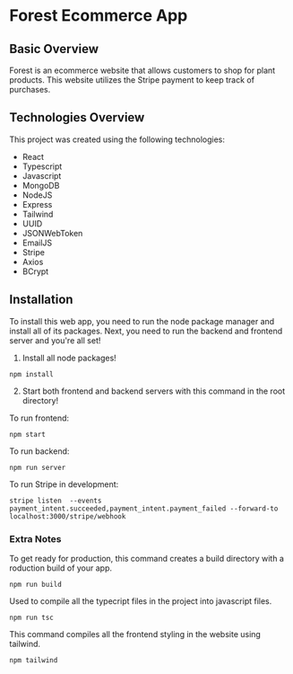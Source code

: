 # Forest Ecommerce App

## Basic Overview

Forest is an ecommerce website that allows customers to shop for plant products. 
This website utilizes the Stripe payment to keep track of purchases.

## Technologies Overview

This project was created using the following technologies:

- React
- Typescript
- Javascript
- MongoDB
- NodeJS
- Express
- Tailwind
- UUID
- JSONWebToken
- EmailJS
- Stripe
- Axios
- BCrypt

## Installation
To install this web app, you need to run the node package manager and 
install all of its packages. Next, you need to run the backend and frontend 
server and you're all set!

1. Install all node packages!

`npm install`

2. Start both frontend and backend servers with this command in the root 
directory!

To run frontend: 

`npm start`

To run backend: 

`npm run server`

To run Stripe in development: 

`stripe listen  --events payment_intent.succeeded,payment_intent.payment_failed --forward-to localhost:3000/stripe/webhook`

### Extra Notes

To get ready for production, this command creates a build directory with a 
roduction build of your app.

`npm run build`

Used to compile all the typecript files in the project into
javascript files.

`npm run tsc`

This command compiles all the frontend styling in the website using tailwind.

`npm tailwind`